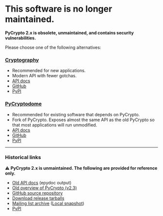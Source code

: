 # This software is no longer maintained.

**PyCrypto 2.x is obsolete, unmaintained, and contains security vulnerabilities.**

Please choose one of the following alternatives:

### [Cryptography](https://cryptography.io)

* Recommended for new applications.
* Modern API with fewer gotchas.
* [API docs](https://cryptography.io)
* [GitHub](https://github.com/pyca/cryptography)
* [PyPI](https://pypi.org/project/cryptography)

### [PyCryptodome](https://www.pycryptodome.org)

* Recommended for existing software that depends on PyCrypto.
* Fork of PyCrypto.  Exposes almost the same API as the old PyCrypto
  so that most applications will run unmodified.
* [API docs](https://www.pycryptodome.org)
* [GitHub](https://github.com/Legrandin/pycryptodome)
* [PyPI](https://pypi.org/project/pycryptodome)

---

### Historical links

⚠️ **PyCrypto 2.x is unmaintained. The following are provided for reference only.**

* [Old API docs](./api/) (epydoc output)
* [Old overview of PyCrypto (v2.3)](./doc/)
* [GitHub source repository](https://github.com/pycrypto/pycrypto)
* [Download release tarballs](./pub/dlitz/crypto/pycrypto/)
* [Mailing list archive](https://lists.dlitz.net/pipermail/pycrypto/) ([Local snapshot](./pipermail/pycrypto/))
* [PyPI](https://pypi.org/project/pycrypto/)
